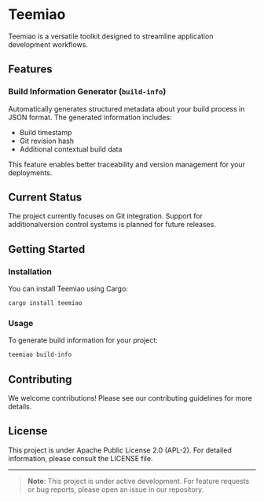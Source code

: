 # Teemiao

Teemiao is a versatile toolkit designed to streamline application development
workflows.

## Features

### Build Information Generator (`build-info`)

Automatically generates structured metadata about your build process in JSON
format. The generated information includes:

- Build timestamp
- Git revision hash
- Additional contextual build data

This feature enables better traceability and version management for your
deployments.

## Current Status

The project currently focuses on Git integration. Support for additionalversion
control systems is planned for future releases.

## Getting Started

### Installation

You can install Teemiao using Cargo:

```bash
cargo install teemiao
```

### Usage

To generate build information for your project:

```bash
teemiao build-info
```

## Contributing

We welcome contributions! Please see our contributing guidelines for more
details.

## License

This project is under Apache Public License 2.0 (APL-2). For detailed
information, please consult the LICENSE file.

---

> **Note**: This project is under active development. For feature requests or bug reports, please open an issue in our repository.
